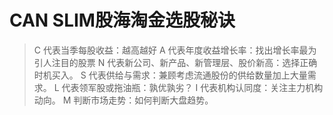 # CAN SLIM股海淘金选股秘诀
> C 代表当季每股收益：越高越好
> A 代表年度收益增长率：找出增长率最为引人注目的股票
> N 代表新公司、新产品、新管理层、股价新高：选择正确时机买入。
> S 代表供给与需求：兼顾考虑流通股份的供给数量加上大量需求。
> L 代表领军股或拖油瓶：孰优孰劣？
> I 代表机构认同度：关注主力机构动向。
> M 判断市场走势：如何判断大盘趋势。

